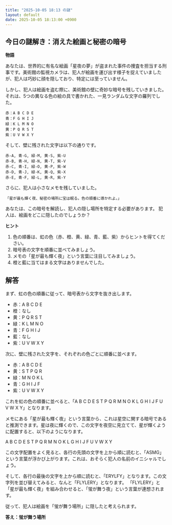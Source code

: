 ```yaml
---
title: "2025-10-05 18:13 の謎"
layout: default
date: 2025-10-05 18:13:00 +0900
---
```

## 今日の謎解き：消えた絵画と秘密の暗号

**物語**

あなたは、世界的に有名な絵画「星夜の夢」が盗まれた事件の捜査を担当する刑事です。美術館の監視カメラは、犯人が絵画を運び出す様子を捉えていましたが、犯人は巧妙に顔を隠しており、特定には至っていません。

しかし、犯人は絵画を盗む際に、美術館の壁に奇妙な暗号を残していきました。それは、5つの異なる色の絵の具で書かれた、一見ランダムな文字の羅列でした。

```
赤：A B C D E
青：F G H I J
緑：K L M N O
黄：P Q R S T
紫：U V W X Y
```

そして、壁に残された文字は以下の通りです。

```
赤-A, 青-G, 緑-M, 黄-S, 紫-U
赤-B, 青-H, 緑-N, 黄-T, 紫-V
赤-C, 青-I, 緑-O, 黄-P, 紫-W
赤-D, 青-J, 緑-K, 黄-Q, 紫-X
赤-E, 青-F, 緑-L, 黄-R, 紫-Y
```

さらに、犯人は小さなメモを残していました。

```
「星が最も輝く夜、秘密の場所に宝は眠る。色の順番に導かれよ。」
```

あなたは、この暗号を解読し、犯人の隠し場所を特定する必要があります。
犯人は、絵画をどこに隠したのでしょうか？

**ヒント**

1.  色の順番は、虹の色（赤、橙、黄、緑、青、藍、紫）からヒントを得てください。
2.  暗号表の文字を順番に並べてみましょう。
3.  メモの「星が最も輝く夜」という言葉に注目してみましょう。
4.  橙と藍に当てはまる文字はありませんでした。

## 解答

まず、虹の色の順番に従って、暗号表から文字を抜き出します。

*   赤：A B C D E
*   橙：なし
*   黄：P Q R S T
*   緑：K L M N O
*   青：F G H I J
*   藍：なし
*   紫：U V W X Y

次に、壁に残された文字を、それぞれの色ごとに順番に並べます。

*   赤：A B C D E
*   黄：S T P Q R
*   緑：M N O K L
*   青：G H I J F
*   紫：U V W X Y

これを虹の色の順番に並べると、「A B C D E S T P Q R M N O K L G H I J F U V W X Y」となります。

メモにある「星が最も輝く夜」という言葉から、これは星空に関する暗号であると推測できます。星は夜に輝くので、この文字を夜空に見立てて、星が輝くように配置すると、以下のようになります。

A B C D E
S T P Q R
M N O K L
G H I J F
U V W X Y

この文字配置をよく見ると、各行の先頭の文字を上から順に読むと、「ASMG」という言葉が浮かび上がります。これは、おそらく犯人の名前のイニシャルでしょう。

そして、各行の最後の文字を上から順に読むと、「ERYLFY」となります。この文字列を並び替えてみると、なんと「FLYLERY」となります。
「FLYLERY」と「星が最も輝く夜」を組み合わせると、「蛍が舞う夜」という言葉が連想されます。

従って、犯人は絵画を「蛍が舞う場所」に隠したと考えられます。

**答え：蛍が舞う場所**
